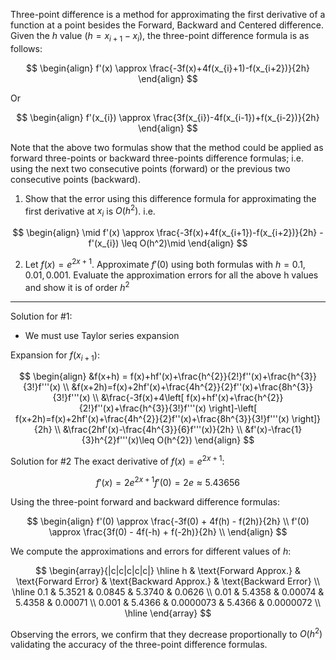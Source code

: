---
---

Three-point difference is a method for approximating the first derivative of a function at a point besides the Forward, Backward and Centered difference. Given the $h$ value $(h = x_{i+1}-x_{i})$, the three-point difference formula is as follows:

$$
\begin{align}
f'(x) \approx \frac{-3f(x)+4f(x_{i}+1)-f(x_{i+2})}{2h}
\end{align}
$$

Or

$$
\begin{align}
f'(x_{i}) \approx \frac{3f(x_{i})-4f(x_{i-1})+f(x_{i-2})}{2h}
\end{align}
$$

Note that the above two formulas show that the method could be applied as forward three-points or backward three-points difference formulas; i.e. using the next two consecutive points (forward) or the previous two consecutive points (backward).

1. Show that the error using this difference formula for approximating the first derivative at $x_{i}$ is $O(h^2)$. i.e.

$$
\begin{align}
\mid f'(x) \approx \frac{-3f(x)+4f(x_{i+1})-f(x_{i+2})}{2h} - f'(x_{i}) \leq O(h^2)\mid
\end{align}
$$

2. Let $f(x)=e^{2x+1}$. Approximate $f'(0)$ using both formulas with $h = 0.1, 0.01, 0.001$. Evaluate the approximation errors for all the above h values and show it is of order $h^2$
___
Solution for #1:
 - We must use Taylor series expansion

Expansion for $f(x_{i+1})$:

$$
\begin{align}
&f(x+h) = f(x)+hf'(x)+\frac{h^{2}}{2!}f''(x)+\frac{h^{3}}{3!}f'''(x) \\
&f(x+2h)=f(x)+2hf'(x)+\frac{4h^{2}}{2}f''(x)+\frac{8h^{3}}{3!}f'''(x) \\
&\frac{-3f(x)+4\left[ f(x)+hf'(x)+\frac{h^{2}}{2!}f''(x)+\frac{h^{3}}{3!}f'''(x) \right]-\left[ f(x+2h)=f(x)+2hf'(x)+\frac{4h^{2}}{2}f''(x)+\frac{8h^{3}}{3!}f'''(x) \right]}{2h} \\
&\frac{2hf'(x)-\frac{4h^{3}}{6}f'''(x)}{2h} \\
&f'(x)-\frac{1}{3}h^{2}f'''(x)\leq O(h^{2})
\end{align}
$$

Solution for #2
The exact derivative of $f(x) = e^{2x+1}$:

$$
f'(x) = 2e^{2x+1}
f'(0) = 2e \approx 5.43656
$$

Using the three-point forward and backward difference formulas:

$$
\begin{align}
f'(0) \approx \frac{-3f(0) + 4f(h) - f(2h)}{2h} \\
f'(0) \approx \frac{3f(0) - 4f(-h) + f(-2h)}{2h} \\
\end{align}
$$

We compute the approximations and errors for different values of $h$:

$$
\begin{array}{|c|c|c|c|c|}
\hline
h & \text{Forward Approx.} & \text{Forward Error} & \text{Backward Approx.} & \text{Backward Error} \\
\hline
0.1 & 5.3521 & 0.0845 & 5.3740 & 0.0626 \\
0.01 & 5.4358 & 0.00074 & 5.4358 & 0.00071 \\
0.001 & 5.4366 & 0.0000073 & 5.4366 & 0.0000072 \\
\hline
\end{array}
$$

Observing the errors, we confirm that they decrease proportionally to $O(h^{2})$ validating the accuracy of the three-point difference formulas.
